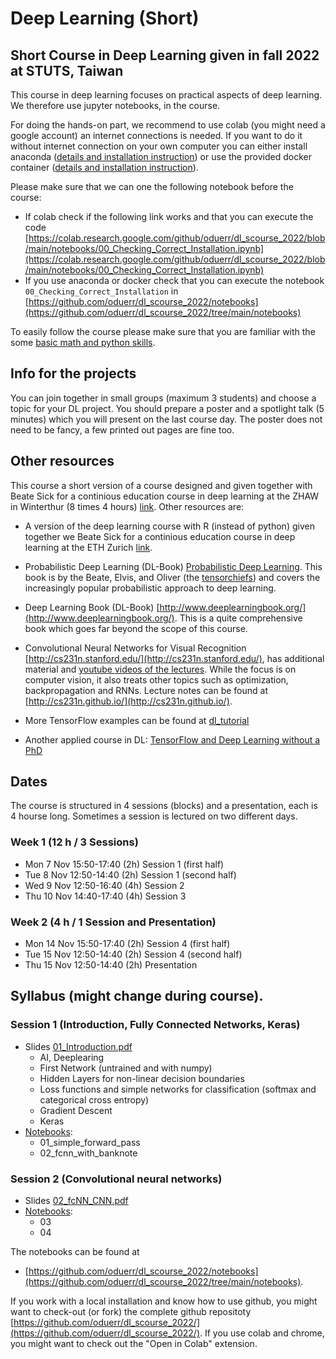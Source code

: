 
# Deep Learning (Short)
## Short Course in Deep Learning given in fall 2022 at STUTS, Taiwan 

This course in deep learning focuses on practical aspects of deep learning. We therefore use jupyter notebooks, in the course. 

For doing the hands-on part, we recommend to use colab (you might need a google account) an internet connections is needed. If you want to do it without internet connection on your own computer you can either install anaconda ([details and installation instruction](anaconda.md)) or use the provided docker container ([details and installation instruction](docker.md)).

Please make sure that we can one the following notebook before the course:
* If colab check if the following link works and that you can execute the code  [https://colab.research.google.com/github/oduerr/dl_scourse_2022/blob/main/notebooks/00_Checking_Correct_Installation.ipynb](https://colab.research.google.com/github/oduerr/dl_scourse_2022/blob/main/notebooks/00_Checking_Correct_Installation.ipynb)
* If you use anaconda or docker check that you can execute the notebook `00_Checking_Correct_Installation` in [https://github.com/oduerr/dl_scourse_2022/notebooks](https://github.com/oduerr/dl_scourse_2022/tree/main/notebooks)

To easily follow the course please make sure that you are familiar with the some [basic math and python skills](prerequistites.md). 

## Info for the projects
You can join together in small groups (maximum 3 students) and choose a topic for your DL project. You should prepare a poster and a spotlight talk (5 minutes) which you will present on the last course day. The poster does not need to be fancy, a few printed out pages are fine too.

## Other resources 
This course a short version of a course designed and given together with Beate Sick for a continious education course in deep learning at the ZHAW in Winterthur (8 times 4 hours) [link](https://github.com/tensorchiefs/dl_course_2022). Other resources are:

* A version of the deep learning course with R (instead of python) given together we Beate Sick for a continious education course in deep learning at the ETH Zurich [link](https://github.com/tensorchiefs/dl_rcourse_2022). 

* Probabilistic Deep Learning (DL-Book) [Probabilistic Deep Learning](https://www.manning.com/books/probabilistic-deep-learning?a_aid=probabilistic_deep_learning&a_bid=78e55885). This book is by the Beate, Elvis, and Oliver (the [tensorchiefs](https://github.com/tensorchiefs)) and covers the increasingly popular probabilistic approach to deep learning.

* Deep Learning Book (DL-Book) [http://www.deeplearningbook.org/](http://www.deeplearningbook.org/). This is a quite comprehensive book which goes far beyond the scope of this course. 

* Convolutional Neural Networks for Visual Recognition [http://cs231n.stanford.edu/](http://cs231n.stanford.edu/), has additional material and [youtube videos of the lectures](https://www.youtube.com/playlist?list=PLkt2uSq6rBVctENoVBg1TpCC7OQi31AlC). While the focus is on computer vision, it also treats other topics such as optimization, backpropagation and RNNs. Lecture notes can be found at [http://cs231n.github.io/](http://cs231n.github.io/).

* More TensorFlow examples can be found at [dl_tutorial](https://github.com/oduerr/dl_tutorial/tree/master/tensorflow/) 

* Another applied course in DL: [TensorFlow and Deep Learning without a PhD](https://cloud.google.com/blog/big-data/2017/01/learn-tensorflow-and-deep-learning-without-a-phd)

## Dates 
The course is structured in 4 sessions (blocks) and a presentation, each is 4 hourse long. Sometimes a session is lectured on two different days. 
### Week 1 (12 h / 3 Sessions)
* Mon  7 Nov 15:50-17:40 (2h) Session 1 (first half)
* Tue  8 Nov 12:50-14:40 (2h) Session 1 (second half)
* Wed  9 Nov 12:50-16:40 (4h) Session 2
* Thu 10 Nov 14:40-17:40 (4h) Session 3

### Week 2 (4 h / 1 Session and Presentation)
* Mon 14 Nov 15:50-17:40 (2h) Session 4 (first half)
* Tue 15 Nov 12:50-14:40 (2h) Session 4 (second half)
* Thu 15 Nov 12:50-14:40 (2h) Presentation


## Syllabus (might change during course).
### Session 1 (Introduction, Fully Connected Networks, Keras) 
* Slides [01_Introduction.pdf](https://github.com/oduerr/dl_scourse_2022/blob/master/slides/01_Introduction.pdf)
	* AI, Deeplearing
	* First Network (untrained and with numpy)
	* Hidden Layers for non-linear decision boundaries
	* Loss functions and simple networks for classification (softmax and categorical cross entropy)
	* Gradient Descent
	* Keras  
* [Notebooks](https://github.com/oduerr/dl_scourse_2022/tree/main/notebooks): 
  * 01_simple_forward_pass
  * 02_fcnn_with_banknote 

### Session 2 (Convolutional neural networks)
* Slides [02_fcNN_CNN.pdf](https://github.com/oduerr/dl_scourse_2022/blob/master/slides/02_fcNN_CNN.pdf)
* [Notebooks](https://github.com/oduerr/dl_scourse_2022/tree/main/notebooks): 
	* 03
	* 04 


The notebooks can be found at
* [https://github.com/oduerr/dl_scourse_2022/notebooks](https://github.com/oduerr/dl_scourse_2022/tree/main/notebooks). 

If you work with a local installation and know how to use github, you might want to check-out (or fork) the complete github repositoty [https://github.com/oduerr/dl_scourse_2022/](https://github.com/oduerr/dl_scourse_2022/). If you use colab and chrome, you might want to check out the "Open in Colab" extension. 





